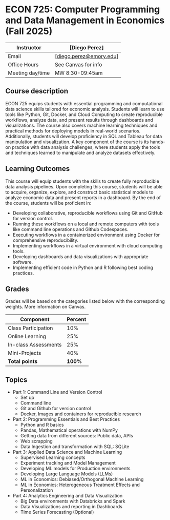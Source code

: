 # ECON 725: Computer Programming and Data Management in Economics (Fall 2025)

| Instructor | [Diego Perez] |
|--------------|--------------------------------------------------------------|
| Email | [diego.perez@emory.edu] |
| Office Hours | See Canvas for info |
| Meeting day/time | MW 8:30-09:45am |


## Course description ##

ECON 725 equips students with essential programming and computational data science skills tailored for economic analysis. Students will learn to use tools like Python, Git, Docker, and Cloud Computing to create reproducible workflows, analyze data, and present results through dashboards and visualizations. The course also covers machine learning techniques and practical methods for deploying models in real-world scenarios. Additionally, students will develop proficiency in SQL and Tableau for data manipulation and visualization. A key component of the course is its hands-on practice with data analysis challenges, where students apply the tools and techniques learned to manipulate and analyze datasets effectively.


## Learning Outcomes ##

This course will equip students with the skills to create fully reproducible data analysis
pipelines. Upon completing this course, students will be able to acquire, organize, explore, and
construct basic statistical models to analyze economic data and present reports in a dashboard.
By the end of the course, students will be proficient in:

* Developing collaborative, reproducible workflows using Git and GitHub for version
control.
* Running these workflows on a local and remote computers with tools like command line
operations and Github Codespaces.
* Executing workflows in a containerized environment using Docker for comprehensive
reproducibility.
* Implementing workflows in a virtual environment with cloud computing tools.
* Developing dashboards and data visualizations with appropriate software.
* Implementing efficient code in Python and R following best coding practices.

## Grades ##

Grades will be based on the categories listed below with the corresponding weights. More information on Canvas.

Component                    |   Percent  |
-----------------------------|------------|
Class Participation          |    10%     |
Online Learning              |    25%     |
In-class Assessments         |    25%     |
Mini-Projects                |    40%     |
**Total points**             |  **100%**  |

## Topics ##

* Part 1: Command Line and Version Control
  *	Set up
  *	Command line 
  *	Git and Github for version control
  *	Docker, Images and containers for reproducible research
* Part 2: Programming Essentials and Best Practices
  *	Python and R basics
  *	Pandas, Mathematical operations with NumPy
  *	Getting data from different sources: Public data, APIs
  *	Web scrapping
  *	Data Ingestion and transformation with SQL: SQLite
* Part 3: Applied Data Science and Machine Learning
  *	Supervised Learning concepts
  *	Experiment tracking and Model Management
  *	Developing ML models for Production environments
  *	Developing Large Language Models (LLMs)
  *	ML in Economics: Debiased/Orthogonal Machine Learning
  *	ML in Economics: Heterogeneous Treatment Effects and Personalization
* Part 4: Analytics Engineering and Data Visualization
  *	Big Data environments with Databricks and Spark
  *	Data Visualizations and reporting in Dashboards
  *	Time Series Forecasting (Optional)


  
